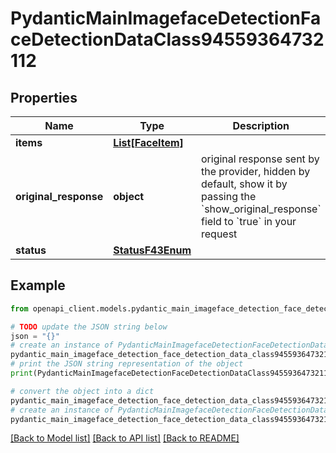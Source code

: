 # PydanticMainImagefaceDetectionFaceDetectionDataClass94559364732112


## Properties

Name | Type | Description | Notes
------------ | ------------- | ------------- | -------------
**items** | [**List[FaceItem]**](FaceItem.md) |  | [optional] 
**original_response** | **object** | original response sent by the provider, hidden by default, show it by passing the &#x60;show_original_response&#x60; field to &#x60;true&#x60; in your request | [optional] 
**status** | [**StatusF43Enum**](StatusF43Enum.md) |  | 

## Example

```python
from openapi_client.models.pydantic_main_imageface_detection_face_detection_data_class94559364732112 import PydanticMainImagefaceDetectionFaceDetectionDataClass94559364732112

# TODO update the JSON string below
json = "{}"
# create an instance of PydanticMainImagefaceDetectionFaceDetectionDataClass94559364732112 from a JSON string
pydantic_main_imageface_detection_face_detection_data_class94559364732112_instance = PydanticMainImagefaceDetectionFaceDetectionDataClass94559364732112.from_json(json)
# print the JSON string representation of the object
print(PydanticMainImagefaceDetectionFaceDetectionDataClass94559364732112.to_json())

# convert the object into a dict
pydantic_main_imageface_detection_face_detection_data_class94559364732112_dict = pydantic_main_imageface_detection_face_detection_data_class94559364732112_instance.to_dict()
# create an instance of PydanticMainImagefaceDetectionFaceDetectionDataClass94559364732112 from a dict
pydantic_main_imageface_detection_face_detection_data_class94559364732112_form_dict = pydantic_main_imageface_detection_face_detection_data_class94559364732112.from_dict(pydantic_main_imageface_detection_face_detection_data_class94559364732112_dict)
```
[[Back to Model list]](../README.md#documentation-for-models) [[Back to API list]](../README.md#documentation-for-api-endpoints) [[Back to README]](../README.md)


